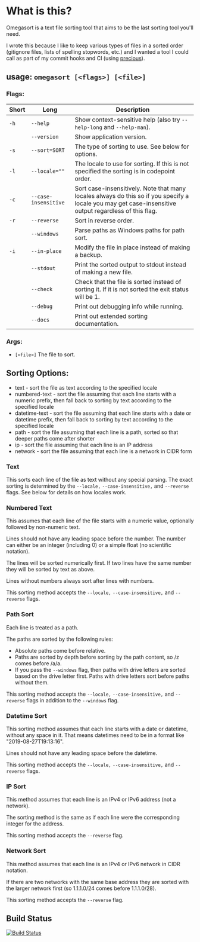 # What is this?

Omegasort is a text file sorting tool that aims to be the last sorting tool you'll need.

I wrote this because I like to keep various types of files in a sorted order (gitignore files, lists of spelling stopwords, etc.) and I wanted a tool I could call as part of my commit hooks and CI (using [precious](https://github.com/houseabsolute/precious)).

## usage: `omegasort [<flags>] [<file>]`

### Flags:

| Short | Long | Description |
| ----- | ---- | ----------- |
| `-h`  | `--help` | Show context-sensitive help (also try `--help-long` and `--help-man`). |
| | `--version` | Show application version. |
| `-s` | `--sort=SORT` | The type of sorting to use. See below for options. |
| `-l` | `--locale=""` | The locale to use for sorting. If this is not specified the sorting is in codepoint order. |
| `-c` | `--case-insensitive` | Sort case-insensitively. Note that many locales always do this so if you specify a locale you may get case-insensitive output regardless of this flag. |
| `-r` | `--reverse` | Sort in reverse order. |
| | `--windows` | Parse paths as Windows paths for path sort. |
| `-i` | `--in-place` | Modify the file in place instead of making a backup. |
| | `--stdout` | Print the sorted output to stdout instead of making a new file. |
| | `--check` | Check that the file is sorted instead of sorting it. If it is not sorted the exit status will be 1. |
| | `--debug` | Print out debugging info while running. |
| | `--docs` | Print out extended sorting documentation. |

### Args:

* `[<file>]`  The file to sort.

## Sorting Options:

* text - sort the file as text according to the specified locale
* numbered-text - sort the file assuming that each line starts with a numeric prefix, then fall back to sorting by text according to the specified locale
* datetime-text - sort the file assuming that each line starts with a date or datetime prefix, then fall back to sorting by text according to the specified locale
* path - sort the file assuming that each line is a path, sorted so that deeper paths come after shorter
* ip - sort the file assuming that each line is an IP address
* network - sort the file assuming that each line is a network in CIDR form

### Text

This sorts each line of the file as text without any special parsing. The exact
sorting is determined by the `--locale,` `--case-insensitive,` and `--reverse` flags.
See below for details on how locales work.

### Numbered Text

This assumes that each line of the file starts with a numeric value, optionally
followed by non-numeric text.

Lines should not have any leading space before the number. The number can
either be an integer (including 0) or a simple float (no scientific notation).

The lines will be sorted numerically first. If two lines have the same number
they will be sorted by text as above.

Lines without numbers always sort after lines with numbers.

This sorting method accepts the `--locale,` `--case-insensitive,` and `--reverse`
flags.

### Path Sort

Each line is treated as a path.

The paths are sorted by the following rules:

* Absolute paths come before relative.
* Paths are sorted by depth before sorting by the path content, so /z comes
before /a/a.
* If you pass the `--windows` flag, then paths with drive letters are sorted
based on the drive letter first. Paths with drive letters sort before paths
without them.

This sorting method accepts the `--locale,` `--case-insensitive,` and `--reverse`
flags in addition to the `--windows` flag.

### Datetime Sort

This sorting method assumes that each line starts with a date or datetime,
without any space in it. That means datetimes need to be in a format like
"2019-08-27T19:13:16".

Lines should not have any leading space before the datetime.

This sorting method accepts the `--locale,` `--case-insensitive,` and `--reverse`
flags.

### IP Sort

This method assumes that each line is an IPv4 or IPv6 address (not a network).

The sorting method is the same as if each line were the corresponding integer
for the address.

This sorting method accepts the `--reverse` flag.

### Network Sort

This method assumes that each line is an IPv4 or IPv6 network in CIDR notation.

If there are two networks with the same base address they are sorted with the
larger network first (so 1.1.1.0/24 comes before 1.1.1.0/28).

This sorting method accepts the `--reverse` flag.

## Build Status

[![Build Status](https://travis-ci.com/houseabsolute/omegasort.svg?branch=master)](https://travis-ci.com/houseabsolute/omegasort)

